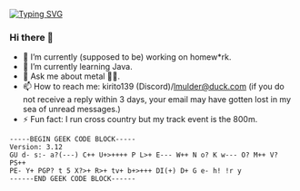[![Typing SVG](https://readme-typing-svg.demolab.com?font=Fira+Code&pause=1000&random=true&width=435&lines=Geek;PROcrastinator;Webmaster;Metalhead;Apple+fan;Vimmer)](https://git.io/typing-svg)
### Hi there 👋

- 🔭 I’m currently (supposed to be) working on homew*rk.
- 🌱 I’m currently learning Java.
- 💬 Ask me about metal 🤘🤘.
- 📫 How to reach me:  kirito139 (Discord)/[lmulder@duck.com](mailto:lmulder@duck.com) (if you do not receive a reply within 3 days, your email may have gotten lost in my sea of unread messages.)
- ⚡ Fun fact: I run cross country but my track event is the 800m.
```
-----BEGIN GEEK CODE BLOCK-----
Version: 3.12
GU d- s:- a?(---) C++ U+>++++ P L>+ E--- W++ N o? K w--- O? M++ V? PS++
PE- Y+ PGP? t 5 X?>+ R>+ tv+ b+>+++ DI(+) D+ G e- h! !r y
------END GEEK CODE BLOCK------
```

<!--
**Kirito139/Kirito139** is a ✨ _special_ ✨ repository because its `README.md` (this file) appears on your GitHub profile.

Here are some ideas to get you started:

- 🔭 I’m currently working on ...
- 🌱 I’m currently learning ...
- 👯 I’m looking to collaborate on ...
- 🤔 I’m looking for help with ...
- 💬 Ask me about ...
- 📫 How to reach me: ...
- 😄 Pronouns: ...
- ⚡ Fun fact: ...
-->
